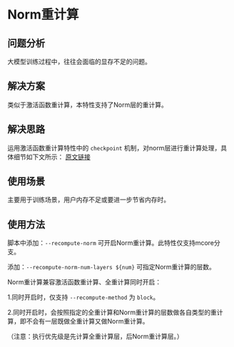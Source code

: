 # Norm重计算

## 问题分析

大模型训练过程中，往往会面临的显存不足的问题。

## 解决方案

类似于激活函数重计算，本特性支持了Norm层的重计算。

## 解决思路

运用激活函数重计算特性中的 `checkpoint` 机制，对norm层进行重计算处理，具体细节如下文所示：
[原文链接](https://www.usenix.org/conference/atc24/presentation/yuan)

## 使用场景

主要用于训练场景，用户内存不足或要进一步节省内存时。

## 使用方法

脚本中添加：`--recompute-norm` 可开启Norm重计算。此特性仅支持mcore分支。

添加：`--recompute-norm-num-layers ${num}` 可指定Norm重计算的层数。

Norm重计算兼容激活函数重计算、全重计算同时开启：

1.同时开启时，仅支持 `--recompute-method` 为 `block`。

2.同时开启时，会按照指定的全重计算和Norm重计算的层数做各自类型的重计算，即不会有一层既做全重计算又做Norm重计算。

（注意：执行优先级是先计算全重计算层，后Norm重计算层。）

